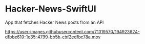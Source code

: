 # Hacker-News-SwiftUI
App that fetches Hacker News posts from an API


https://user-images.githubusercontent.com/71319570/194923624-dfbbe610-1e35-4799-bb5b-cbf2edfbc78a.mov

